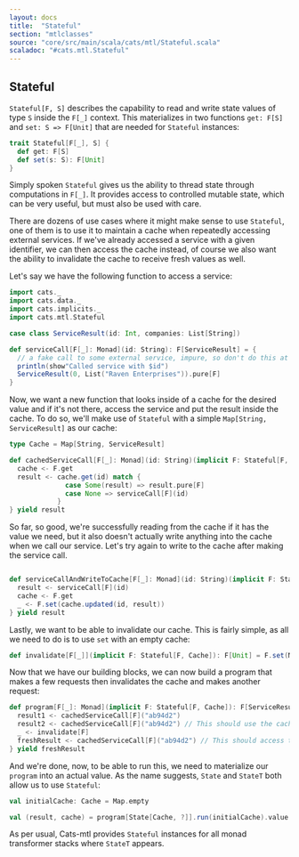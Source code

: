 ```yaml
---
layout: docs
title:  "Stateful"
section: "mtlclasses"
source: "core/src/main/scala/cats/mtl/Stateful.scala"
scaladoc: "#cats.mtl.Stateful"
---
```


## Stateful

`Stateful[F, S]` describes the capability to read and write state values of type `S` inside the `F[_]` context.
This materializes in two functions `get: F[S]` and `set: S => F[Unit]` that are needed for `Stateful` instances:


```scala
trait Stateful[F[_], S] {
  def get: F[S]
  def set(s: S): F[Unit]
}
```

Simply spoken `Stateful` gives us the ability to thread state through computations in `F[_]`.
It provides access to controlled mutable state, which can be very useful, but must also be used with care.

There are dozens of use cases where it might make sense to use `Stateful`,
 one of them is to use it to maintain a cache when repeatedly accessing external services.
If we've already accessed a service with a given identifier, we can then access the cache instead, of course we also want the ability to invalidate the cache to receive fresh values as well.

Let's say we have the following function to access a service:

```scala mdoc
import cats._
import cats.data._
import cats.implicits._
import cats.mtl.Stateful

case class ServiceResult(id: Int, companies: List[String])

def serviceCall[F[_]: Monad](id: String): F[ServiceResult] = {
  // a fake call to some external service, impure, so don't do this at home!
  println(show"Called service with $id")
  ServiceResult(0, List("Raven Enterprises")).pure[F]
}
```

Now, we want a new function that looks inside of a cache for the desired value and if it's not there, access the service and put the result inside the cache.
To do so, we'll make use of `Stateful` with a simple `Map[String, ServiceResult]` as our cache:

```scala mdoc
type Cache = Map[String, ServiceResult]

def cachedServiceCall[F[_]: Monad](id: String)(implicit F: Stateful[F, Cache]): F[ServiceResult] = for {
  cache <- F.get
  result <- cache.get(id) match {
              case Some(result) => result.pure[F]
              case None => serviceCall[F](id)
            }
} yield result
```

So far, so good, we're successfully reading from the cache if it has the value we need, but it also doesn't actually write anything into the cache when we call our service.
Let's try again to write to the cache after making the service call.

```scala mdoc

def serviceCallAndWriteToCache[F[_]: Monad](id: String)(implicit F: Stateful[F, Cache]): F[ServiceResult] = for {
  result <- serviceCall[F](id)
  cache <- F.get
  _ <- F.set(cache.updated(id, result))
} yield result
```

Lastly, we want to be able to invalidate our cache. This is fairly simple, as all we need to do is to use `set` with an empty cache:

```scala mdoc
def invalidate[F[_]](implicit F: Stateful[F, Cache]): F[Unit] = F.set(Map.empty)
```

Now that we have our building blocks, we can now build a program that makes a few requests then invalidates the cache and makes another request:


```scala mdoc
def program[F[_]: Monad](implicit F: Stateful[F, Cache]): F[ServiceResult] = for {
  result1 <- cachedServiceCall[F]("ab94d2")
  result2 <- cachedServiceCall[F]("ab94d2") // This should use the cached value
  _ <- invalidate[F]
  freshResult <- cachedServiceCall[F]("ab94d2") // This should access the service again
} yield freshResult
```

And we're done, now, to be able to run this, we need to materialize our `program` into an actual value.
As the name suggests, `State` and `StateT` both allow us to use `Stateful`:

```scala mdoc
val initialCache: Cache = Map.empty

val (result, cache) = program[State[Cache, ?]].run(initialCache).value
```

As per usual, Cats-mtl provides `Stateful` instances for all monad transformer stacks where `StateT` appears.
